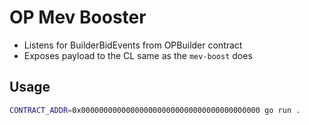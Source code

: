 # OP Mev Booster

- Listens for BuilderBidEvents from OPBuilder contract
- Exposes payload to the CL same as the `mev-boost` does

## Usage

```bash
CONTRACT_ADDR=0x0000000000000000000000000000000000000000 go run .  
```
